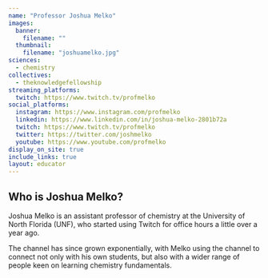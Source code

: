 ```yaml
---
name: "Professor Joshua Melko"
images:
  banner:
    filename: ""
  thumbnail:
    filename: "joshuamelko.jpg"
sciences:
  - chemistry
collectives:
  - theknowledgefellowship
streaming_platforms:
  twitch: https://www.twitch.tv/profmelko
social_platforms:
  instagram: https://www.instagram.com/profmelko
  linkedin: https://www.linkedin.com/in/joshua-melko-2801b72a
  twitch: https://www.twitch.tv/profmelko
  twitter: https://twitter.com/joshmelko
  youtube: https://www.youtube.com/profmelko
display_on_site: true
include_links: true
layout: educator
---
```

## Who is Joshua Melko?

Joshua Melko is an assistant professor of chemistry at the University of North Florida (UNF), who started using Twitch for office hours a little over a year ago.

The channel has since grown exponentially, with Melko using the channel to connect not only with his own students, but also with a wider range of people keen on learning chemistry fundamentals.
